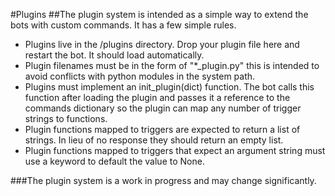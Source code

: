 #Plugins
##The plugin system is intended as a simple way to extend the bots with custom commands. It has a few simple rules.

- Plugins live in the /plugins directory. Drop your plugin file here and restart the bot. It should load automatically.
- Plugin filenames must be in the form of "*_plugin.py" this is intended to avoid conflicts with python modules in the 
system path.
- Plugins must implement an init_plugin(dict) function. The bot calls this function after loading the plugin and passes
it a reference to the commands dictionary so the plugin can map any number of trigger strings to functions.
- Plugin functions mapped to triggers are expected to return a list of strings. In lieu of no response they should
return an empty list.
- Plugin functions mapped to triggers that expect an argument string must use a keyword to default the value to None.

###The plugin system is a work in progress and may change significantly.
